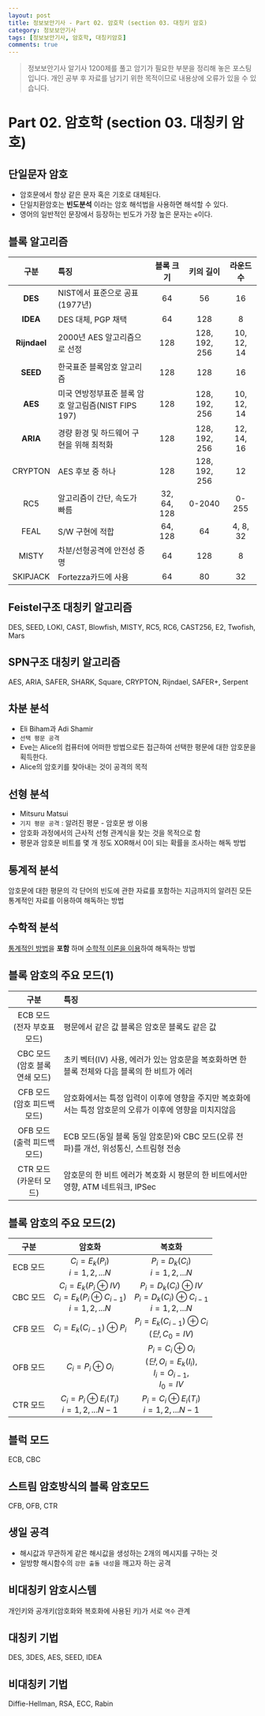 ```yaml
---
layout: post
title: 정보보안기사 - Part 02. 암호학 (section 03. 대칭키 암호)
category: 정보보안기사
tags: [정보보안기사, 암호학, 대칭키암호]
comments: true
---
```

> 정보보안기사 알기사 1200제를 풀고 암기가 필요한 부분을 정리해 놓은 포스팅입니다.
개인 공부 후 자료를 남기기 위한 목적이므로 내용상에 오류가 있을 수 있습니다.

# Part 02. 암호학 (section 03. 대칭키 암호)
## 단일문자 암호
- 암호문에서 항상 같은 문자 혹은 기호로 대체된다.
- 단일치환암호는 **빈도분석** 이라는 암호 해석법을 사용하면 해석할 수 있다.
- 영어의 일반적인 문장에서 등장하는 빈도가 가장 높은 문자는 `e`이다.

## 블록 알고리즘

| 구분  | 특징 | 블록 크기 | 키의 길이 | 라운드 수 |
| :------------: | :----------- | :------------: | :------------: | :------------: |
| **DES** | NIST에서 표준으로 공표(1977년) | 64 | 56 | 16 |
| **IDEA** | DES 대체, PGP 채택 | 64 | 128 | 8 |
| **Rijndael** | 2000년 AES 알고리즘으로 선정 | 128 | 128, 192, 256 | 10, 12, 14 |
| **SEED** | 한국표준 블록암호 알고리즘 | 128 | 128 | 16 |
| **AES** | 미국 연방정부표준 블록 암호 알고림즘(NIST FIPS 197) | 128 | 128, 192, 256 | 10, 12, 14 |
| **ARIA** | 경량 환경 및 하드웨어 구현을 위해 최적화 | 128 | 128, 192, 256 | 12, 14, 16 |
| CRYPTON | AES 후보 중 하나 | 128 | 128, 192, 256 | 12 |
| RC5 | 알고리즘이 간단, 속도가 빠름 | 32, 64, 128 | 0-2040 | 0-255 |
| FEAL | S/W 구현에 적합 | 64, 128 | 64 | 4, 8, 32 |
| MISTY | 차분/선형공격에 안전성 증명  | 64 | 128 | 8 |
| SKIPJACK | Fortezza카드에 사용 | 64 | 80 | 32 |

## Feistel구조 대칭키 알고리즘
DES, SEED, LOKI, CAST, Blowfish, MISTY, RC5, RC6, CAST256, E2, Twofish, Mars

## SPN구조 대칭키 알고리즘
AES, ARIA, SAFER, SHARK, Square, CRYPTON, Rijndael, SAFER+, Serpent

## 차분 분석
- Eli Biham과 Adi Shamir
- `선택 평문 공격`
- Eve는 Alice의 컴퓨터에 어떠한 방법으로든 접근하여 선택한 평문에 대한 암호문을 획득한다.
- Alice의 암호키를 찾아내는 것이 공격의 목적

## 선형 분석
- Mitsuru Matsui
- `기지 평문 공격` : 알려진 평문 - 암호문 쌍 이용
- 암호화 과정에서의 근사적 선형 관계식을 찾는 것을 목적으로 함
- 평문과 암호문 비트를 몇 개 정도 XOR해서 0이 되는 확률을 조사하는 해독 방법

## 통계적 분석
암호문에 대한 평문의 각 단어의 빈도에 관한 자료를 포함하는 지금까지의 알려진 모든 통계적인 자료를 이용하여 해독하는 방법

## 수학적 분석
<U>통계적인 방법</U>을 **포함** 하며 <U>수학적 이론을 이용</U>하여 해독하는 방법

## 블록 암호의 주요 모드(1)

| 구분 | 특징 |
| :------------: | :----------- |
| ECB 모드<br>(전자 부호표 모드) | 평문에서 같은 값 블록은 암호문 블록도 같은 값 |
| CBC 모드<br>(암호 블록 연쇄 모드) | 초키 벡터(IV) 사용, 에러가 있는 암호문을 복호화하면 한 블록 전체와 다음 블록의 한 비트가 에러 |
| CFB 모드<br>(암호 피드백 모드) | 암호화에서는 특정 입력이 이후에 영향을 주지만 복호화에서는 특정 암호문의 오류가 이후에 영향을 미치지않음 |
| OFB 모드<br>(출력 피드백 모드) | ECB 모드(동일 블록 동일 암호문)와 CBC 모드(오류 전파)를 개선, 위성통신, 스트림형 전송 |
| CTR 모드<br>(카운터 모드) | 암호문의 한 비트 에러가 복호화 시 평문의 한 비트에서만 영향, ATM 네트워크, IPSec |

## 블록 암호의 주요 모드(2)

| 구분 | 암호화 | 복호화 |
| :------------: | :------------: | :------------: |
| ECB 모드 | $C_i=E_k(P_i)$<br>$i=1,2,...N$|$P_i=D_k(C_i)$<br>$i=1,2,...N$|
| CBC 모드 | $C_i=E_k(P_i\oplus IV)$ <br> $C_i=E_k(P_i\oplus C_{i-1})$ <br> $i=1,2,...N$ | $P_i=D_k(C_i)\oplus IV$ <br>  $P_i=D_k(C_i)\oplus C_{i-1}$ <br> $i=1,2,...N$ |
| CFB 모드 | $C_i=E_k(C_{i-1})\oplus P_i$ | $P_i=E_k(C_{i-1})\oplus C_i$ <br> $(단, C_0 = IV)$ |
| OFB 모드 | $C_i=P_i\oplus O_i$ | $P_i=C_i\oplus O_i$ <br> $(단, O_i = E_k(I_i),$<br>$I_i=O_{i-1},$<br>$I_0=IV$|
| CTR 모드 | $C_i=P_i\oplus E_i(T_i)$ <br> $i=1,2,...N-1$ | $P_i=C_i\oplus E_i(T_i)$ <br> $i=1,2,...N-1$ |

## 블럭 모드
ECB, CBC

## 스트림 암호방식의 블록 암호모드
CFB, OFB, CTR

## 생일 공격
- 해시값과 무관하게 같은 해시값을 생성하는 2개의 메시지를 구하는 것
- 일방향 해시함수의 `강한 출돌 내성`을 깨고자 하는 공격

## 비대칭키 암호시스템
개인키와 공개키(암호화와 복호화에 사용된 키)가 서로 `역수` 관계

## 대칭키 기법
DES, 3DES, AES, SEED, IDEA

## 비대칭키 기법
Diffie-Hellman, RSA, ECC, Rabin
